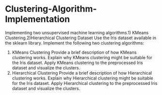 # Clustering-Algorithm-Implementation
Implementing two unsupervised machine learning algorithms.1) KMeans Clustering.2)Hierarchical Clustering
Dataset
Use the Iris dataset available in the sklearn library.
Implement the following two clustering algorithms:
1) KMeans Clustering 
Provide a brief description of how KMeans clustering works.
Explain why KMeans clustering might be suitable for the Iris dataset.
Apply KMeans clustering to the preprocessed Iris dataset and visualize the clusters.
2) Hierarchical Clustering 
Provide a brief description of how Hierarchical clustering works.
Explain why Hierarchical clustering might be suitable for the Iris dataset.
Apply Hierarchical clustering to the preprocessed Iris dataset and visualize the clusters.
